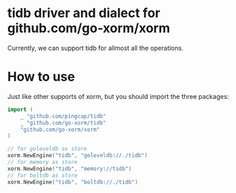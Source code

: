 tidb driver and dialect for github.com/go-xorm/xorm
========

Currently, we can support tidb for allmost all the operations.

# How to use

Just like other supports of xorm, but you should import the three packages:

```Go
import (
    _ "github.com/pingcap/tidb"
    _ "github.com/go-xorm/tidb"
    "github.com/go-xorm/xorm"
)

// for goleveldb as store
xorm.NewEngine("tidb", "goleveldb://./tidb")
// for memory as store
xorm.NewEngine("tidb", "memory://tidb")
// for boltdb as store
xorm.NewEngine("tidb", "boltdb://./tidb")
```